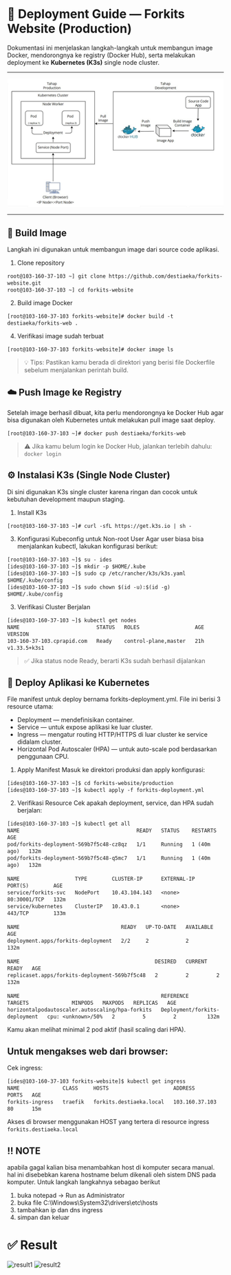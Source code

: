 # 🚀 Deployment Guide — Forkits Website (Production)

Dokumentasi ini menjelaskan langkah-langkah untuk membangun image Docker, mendorongnya ke registry (Docker Hub), serta melakukan deployment ke **Kubernetes (K3s)** single node cluster.

---

![topology](topology.jpg)

---

## 🧱 Build Image

Langkah ini digunakan untuk membangun image dari source code aplikasi.
1. Clone repository
```
root@103-160-37-103 ~] git clone https://github.com/destiaeka/forkits-website.git
root@103-160-37-103 ~] cd forkits-website
```
2. Build image Docker
```[
[root@103-160-37-103 forkits-website]# docker build -t destiaeka/forkits-web .
 ```
4. Verifikasi image sudah terbuat
```
[root@103-160-37-103 forkits-website]# docker image ls
```
> 💡 Tips: Pastikan kamu berada di direktori yang berisi file Dockerfile sebelum menjalankan perintah build.

## ☁️ Push Image ke Registry
Setelah image berhasil dibuat, kita perlu mendorongnya ke Docker Hub agar bisa digunakan oleh Kubernetes untuk melakukan pull image saat deploy.
```
[root@103-160-37-103 ~]# docker push destiaeka/forkits-web
```
> ⚠️ Jika kamu belum login ke Docker Hub, jalankan terlebih dahulu:
``` docker login ```

## ⚙️ Instalasi K3s (Single Node Cluster)

Di sini digunakan K3s single cluster karena ringan dan cocok untuk kebutuhan development maupun staging.
1. Install K3s
```
[root@103-160-37-103 ~]# curl -sfL https://get.k3s.io | sh -
```
3. Konfigurasi Kubeconfig untuk Non-root User
Agar user biasa bisa menjalankan kubectl, lakukan konfigurasi berikut:
```
[root@103-160-37-103 ~]$ su - ides
[ides@103-160-37-103 ~]$ mkdir -p $HOME/.kube
[ides@103-160-37-103 ~]$ sudo cp /etc/rancher/k3s/k3s.yaml $HOME/.kube/config
[ides@103-160-37-103 ~]$ sudo chown $(id -u):$(id -g) $HOME/.kube/config
```
3. Verifikasi Cluster Berjalan
```
[ides@103-160-37-103 ~]$ kubectl get nodes
NAME                         STATUS   ROLES                  AGE   VERSION
103-160-37-103.cprapid.com   Ready    control-plane,master   21h   v1.33.5+k3s1
```
> ✅ Jika status node Ready, berarti K3s sudah berhasil dijalankan

## 🚀 Deploy Aplikasi ke Kubernetes
File manifest untuk deploy bernama forkits-deployment.yml.
File ini berisi 3 resource utama:
- Deployment — mendefinisikan container.
- Service — untuk expose aplikasi ke luar cluster.
- Ingress — mengatur routing HTTP/HTTPS di luar cluster ke service didalam cluster.
- Horizontal Pod Autoscaler (HPA) — untuk auto-scale pod berdasarkan penggunaan CPU.

1. Apply Manifest
Masuk ke direktori produksi dan apply konfigurasi:
```
[ides@103-160-37-103 ~]$ cd forkits-website/production
[ides@103-160-37-103 ~]$ kubectl apply -f forkits-deployment.yml
```
2. Verifikasi Resource
Cek apakah deployment, service, dan HPA sudah berjalan:
```
[ides@103-160-37-103 ~]$ kubectl get all
NAME                                      READY   STATUS    RESTARTS      AGE
pod/forkits-deployment-569b7f5c48-cz8qz   1/1     Running   1 (40m ago)   132m
pod/forkits-deployment-569b7f5c48-q5mc7   1/1     Running   1 (40m ago)   132m

NAME                  TYPE        CLUSTER-IP      EXTERNAL-IP   PORT(S)        AGE
service/forkits-svc   NodePort    10.43.104.143   <none>        80:30001/TCP   132m
service/kubernetes    ClusterIP   10.43.0.1       <none>        443/TCP        133m

NAME                                 READY   UP-TO-DATE   AVAILABLE   AGE
deployment.apps/forkits-deployment   2/2     2            2           132m

NAME                                            DESIRED   CURRENT   READY   AGE
replicaset.apps/forkits-deployment-569b7f5c48   2         2         2       132m

NAME                                              REFERENCE                       TARGETS              MINPODS   MAXPODS   REPLICAS   AGE
horizontalpodautoscaler.autoscaling/hpa-forkits   Deployment/forkits-deployment   cpu: <unknown>/50%   2         5         2          132m
```
Kamu akan melihat minimal 2 pod aktif (hasil scaling dari HPA).

## Untuk mengakses web dari browser:

Cek ingress:
```
[ides@103-160-37-103 forkits-website]$ kubectl get ingress
NAME              CLASS     HOSTS                     ADDRESS          PORTS   AGE
forkits-ingress   traefik   forkits.destiaeka.local   103.160.37.103   80      15m
```

Akses di browser menggunakan HOST yang tertera di resource ingress
```forkits.destiaeka.local```

## ‼️ NOTE
apabila gagal kalian bisa menambahkan host di komputer secara manual. hal ini disebebkan karena hostname belum dikenali oleh sistem DNS pada komputer. Untuk langkah langkahnya sebagao berikut
1. buka notepad -> Run as Administrator
2. buka file C:\Windows\System32\drivers\etc\hosts
3. tambahkan ip dan dns ingress
4. simpan dan keluar

# ✅ Result
![result1](result1(1).jpg)
![result2](result2(2).jpg)
